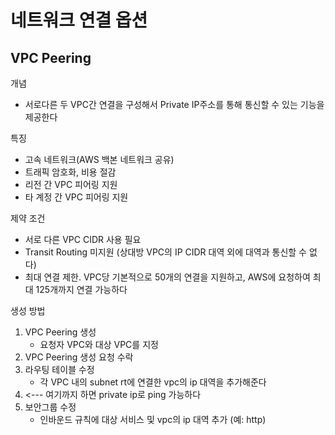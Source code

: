 # 네트워크 연결 옵션
## VPC Peering
개념
- 서로다른 두 VPC간 연결을 구성해서 Private IP주소를 통해 통신할 수 있는 기능을 제공한다

특징
- 고속 네트워크(AWS 백본 네트워크 공유)
- 트래픽 암호화, 비용 절감
- 리전 간 VPC 피어링 지원
- 타 계정 간 VPC 피어링 지원

제약 조건
- 서로 다른 VPC CIDR 사용 필요
- Transit Routing 미지원 (상대방 VPC의 IP CIDR 대역 외에 대역과 통신할 수 없다)
- 최대 연결 제한. VPC당 기본적으로 50개의 연결을 지원하고, AWS에 요청하여 최대 125개까지 연결 가능하다

생성 방법
1. VPC Peering 생성
   - 요청자 VPC와 대상 VPC를 지정
2. VPC Peering 생성 요청 수락
3. 라우팅 테이블 수정
   - 각 VPC 내의 subnet rt에 연결한 vpc의 ip 대역을 추가해준다
4. <--- 여기까지 하면 private ip로 ping 가능하다
5. 보안그룹 수정
   - 인바운드 규칙에 대상 서비스 및 vpc의 ip 대역 추가 (예: http)